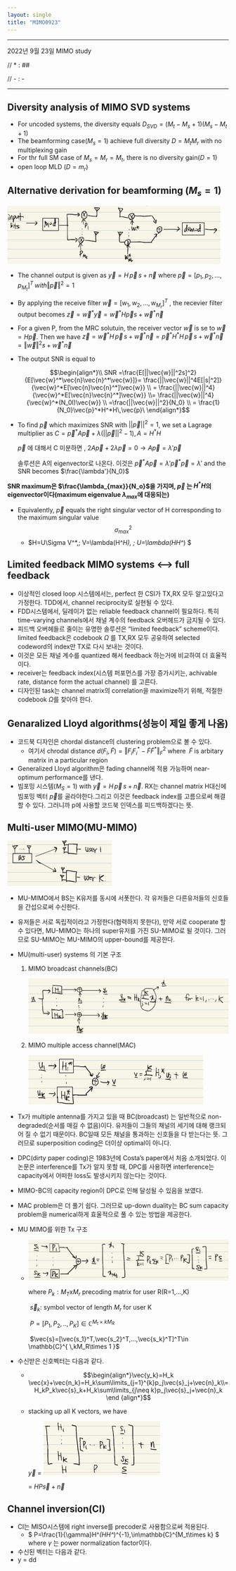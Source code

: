 ```yaml
---
layout: single
title: "MIMO0923"
---
```


---

2022년 9월 23일 MIMO study

// * : ##

// - : -

----

## Diversity analysis of MIMO SVD systems

- For uncoded systems, the diversity equals $D_{SVD}=(M_t-M_s+1)(M_s-M_t+1)$
- The beamforming case$(M_s=1)$ achieve full diversity $D=M_tM_r$ with no multiplexing gain
- For thr full SM case of $M_s  = M_r = M_t,$ there is no diversity gain($D=1$)
- open loop MLD $(D=m_r)$

## Alternative derivation for beamforming ($M_s=1$)

![image-20220923133240395](../images/2022-09-23-MIMO_0923/image-20220923133240395.png)

- The channel output is given as $\vec{y}=H\,\vec{p}\,s+\vec{n}$ where $\vec{p}=[p_1,p_2,...,p_{M_t}]^T \; with \Vert \vec{p}\Vert ^2 =1$

- By applying the receive filter $\vec{w} =[w_1,w_2,...,w_{M_r}]^T$ , the recevier filter output becomes $\vec{z}=\vec{w}^*\vec{y}=\vec{w}^*H\vec{p}s+\vec{w}^*\vec{n}$

- For a given P, from the MRC solutuin, the receiver vector $\vec{w}$ is se to  $\vec{w}=H\vec{p}$. Then we have $\vec{z} =\vec{w}^*H\,\vec{p}\,s+\vec{w}^*\vec{n}= \vec{p}^*H^*H\,\vec{p}\,s+\vec{w}^*\vec{n}=\Vert \vec{w}\Vert ^2s+\vec{w}^*\vec{n}$

- The output SNR is equal to 

  $$\begin{align*}\\ SNR =\frac{E[||\vec{w}||^2s]^2}{E[\vec{w}^*\vec{n}\vec{n}^*\vec{w}]}= \frac{||\vec{w}||^4E[|s|^2]}{\vec{w}^*E[\vec{n}\vec{n}^*]\vec{w}}  \\ = \frac{||\vec{w}||^4}{\vec{w}^*E[\vec{n}\vec{n}^*]\vec{w}} \\= \frac{||\vec{w}||^4}{\vec{w}^*(N_0I)\vec{w}} \\ =\frac{||\vec{w}||^2}{N_0} \\ = \frac{1}{N_0}\vec{p}^*H^*H\,\vec{p}\ \end{align*}$$

- To find $\vec{p}$ which maximizes SNR with $||\vec{p}||^2 =1$, we set a Lagrage multiplier as $C=\vec{p}^*A\vec{p}+\lambda(||\vec{p}||^2-1), A=H^*H$

  $\vec{p}$ 에 대해서 C 미분하면 , $2A\vec{p}+2\lambda \vec{p} = 0  \rightarrow A\vec{p}=\lambda' \vec{p}$	

  솔루션은 A의 eigenvector로 나온다. 이것은 $\vec{p}^*A\vec{p}=\lambda'\vec{p}^*\vec{p}=\lambda'$ and the SNR becomes $\frac{\lambda'}{N_0}$

**SNR maximum은 $\frac{\lambda_{max}}{N_o}$을 가지며, $\vec{p}$ 는 $H^*H$의 eigenvector이다(maximum eigenvalue $\lambda_{max}$에 대응되는)**

- Equivalently, $\vec{p}$ equals the right singular vector of H corresponding to the maximum singular value $$\sigma_{max}^2$$
  - $H=U\Sigma V^*,\; V=\lambda(H^*H), \;  U=\lambda(HH^*)  $



## Limited feedback MIMO systems <--> full feedback

- 이상적인 closed loop 시스템에서는,  perfect 한 CSI가 TX,RX 모두 알고있다고 가정한다. TDD에서, channel reciprocity로 실현될 수 있다.
- FDD시스템에서, 딜레이가 없는 reliable feedback channel이 필요하다. 특히 time-varying channels에서 채널 계수의 feedback 오버헤드가 금지될 수 있다.  
- 피드백 오버헤들르 줄이는 유명한 솔루션은 “limited feedback” scheme이다.  limited feedback은 codebook $\Omega$ 를 TX,RX 모두 공유하여 selected codeword의 index만 TX로 다시 보내는 것이다.
- 이것은 모든 채널 계수를 quantized 해서 feedback 하는거에 비교하여 더 효율적이다.
- receiver는 feedback index(시스템 퍼포먼스를 가장 증가시키는, achivable rate, distance form the actual channel) 를 고른다.
- 디자인된 task는 channel matrix의 correlation을 maximize하기 위해, 적절한 codebook $\Omega$를 찾아야 한다.



## Genaralized Lloyd algorithms(성능이 제일 좋게 나옴)

- 코드북 디자인은 chordal distance의 clustering problem으로 볼 수 있다. 
  - 여기서 chrodal distance $d(F_i,\tilde{F}) = \Vert F_iF_i^*-\tilde{F}\tilde{F}^*\Vert ^2_F$ where $\;\tilde{F}$ is arbitary matrix in a particular region
- Generalized Lloyd algorithm은 fading channel에 적용 가능하며 near-optimum performance를 낸다.
-  빔포밍 시스템($M_S=1$)  with  $\vec{y}=H\,\vec{p}\,s+\vec{n}$.   RX는 channel matrix H대신에 빔포밍 벡터 $\vec{p}$를 골라야한다.그리고 이것은 feedback index를 고름으로써 해결할 수 있다. 그러니까 p에 사용할 코드북 인덱스를 피드백하겠다는 뜻. 

## Multi-user MIMO(MU-MIMO)

![image-20220923152955648](../images/2022-09-23-MIMO_0923/image-20220923152955648.png)

- MU-MIMO에서 BS는 K유저를 동시에 서폿한다. 각 유저들은 다른유저들의 신호들을 간섭으로써 수신한다. 

- 유저들은 서로 독립적이라고 가정한다(협력하지 못한다), 만약 서로 cooperate 할 수 있다면, MU-MIMO는 하나의 super유저를 가진 SU-MIMO로 될 것이다. 그러므로 SU-MIMO는 MU-MIMO의 upper-bound를 제공한다.

- MU(multi-user) systems 의 기본 구조

   1. MIMO broadcast channels(BC)

      ![image-20220923153359922](../images/2022-09-23-MIMO_0923/image-20220923153359922.png)

   2. MIMO multiple access channel(MAC)

      ![image-20220923153430670](../images/2022-09-23-MIMO_0923/image-20220923153430670.png)

- Tx가 multiple antenna를 가지고 있을 때 BC(broadcast) 는 일반적으로 non-degraded(순서를 매길 수 없음)이다. 유저들이 그들의 채널의 세기에 대해 랭크되어 질 수 없기 때문이다. BC일때 모든 채널을 통과하는 신호들을 다 받는다는 뜻. 그러므로 superposition coding은 더이상 optimal이 아니다.

- DPC(dirty paper coding)은 1983년에 Costa’s paper에서 처음 소개되었다. 이 논문은 interference를 Tx가 알지 못할 때, DPC를 사용하면 interference는 capacity에서 어떠한 loss도 발생시키지 않는다는 것이다.

- MIMO-BC의 capacity region이 DPC로 인해 달성될 수 있음을 보였다. 

- MAC problem은 더 풀기 쉽다. 그러므로 up-down duality는 BC sum capacity problem을 numerical하게 효울적으로 풀 수 있는 방법을 제공한다.  

- MU MIMO를 위한 Tx 구조

  - ![image-20220923154552743](../images/2022-09-23-MIMO_0923/image-20220923154552743.png)

    where $P_k : M_T$x$M_r$ precoding matrix for user R(R=1,...,K)

    ​			$\vec{s}_k:$ symbol vector of length $M_r$ for user K

    ​			$P =[P_1,P_2,..,P_K] \in \mathbb{C}^{M_t\times kM_R}$

    ​			$\vec{s}=[\vec{s_1}^T,\vec{s_2}^T,...,\vec{s_k}^T]^T\in \mathbb{C}^{ \,kM_R\times 1 }$

- 수신받은 신호벡터는 다음과 같다. 

  - $$\begin{align*}\vec{y_k}=H_k \vec{x}+\vec{n_k}=H_k\sum\limits_{j=1}^{k}p_j\vec{s}_j+\vec{n}_k\\=H_kP_k\vec{s}_k+H_k\sum\limits_{j\neq k}p_j\vec{s}_j+\vec{n}_k \end {align*}$$

    
  
  - stacking up all K vectors, we have
  
    $\vec{y}$  =   ![image-20220923162029390](../images/2022-09-23-MIMO_0923/image-20220923162029390.png)
  
    = $HP\vec{s}+\vec{n}$

##  Channel inversion(CI)

- CI는 MISO시스템에 right inverse를 precoder로 사용함으로써 적용된다.
  - $ P=\frac{1}{\gamma}H^*(HH^*)^{-1}\,\in\mathbb{C}^{M_t\times k} $  where $\gamma$ 는 power normalization factor이다. 
- 수신된 벡터는 다음과 같다.
- y = dd 
